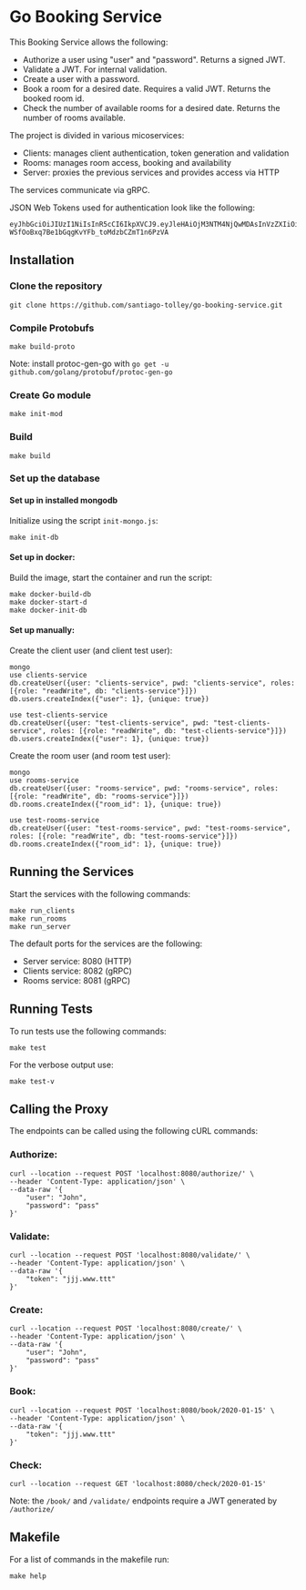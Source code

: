 # Go Booking Service
This Booking Service allows the following:
- Authorize a user using "user" and "password". Returns a signed JWT.
- Validate a JWT. For internal validation.
- Create a user with a password.
- Book a room for a desired date. Requires a valid JWT. Returns the booked room id.
- Check the number of available rooms for a desired date. Returns the number of rooms available.

The project is divided in various micoservices:
- Clients: manages client authentication, token generation and validation
- Rooms: manages room access, booking and availability
- Server: proxies the previous services and provides access via HTTP

The services communicate via gRPC.

JSON Web Tokens used for authentication look like the following:
```
eyJhbGciOiJIUzI1NiIsInR5cCI6IkpXVCJ9.eyJleHAiOjM3NTM4NjQwMDAsInVzZXIiOiJDaGFybGVzIn0.G6W-WSfOoBxq7Be1bGqgKvYFb_toMdzbCZmT1n6PzVA
```

## Installation

### Clone the repository
```
git clone https://github.com/santiago-tolley/go-booking-service.git
```
### Compile Protobufs
```
make build-proto
```
Note: install protoc-gen-go with `go get -u github.com/golang/protobuf/protoc-gen-go`

### Create Go module
```
make init-mod
```

### Build
```
make build
```

### Set up the database
#### Set up in installed mongodb
Initialize using the script `init-mongo.js`:
```
make init-db
```

#### Set up in docker:
Build the image, start the container and run the script:
```
make docker-build-db
make docker-start-d
make docker-init-db
```

#### Set up manually:
Create the client user (and client test user):
```
mongo
use clients-service
db.createUser({user: "clients-service", pwd: "clients-service", roles: [{role: "readWrite", db: "clients-service"}]})
db.users.createIndex({"user": 1}, {unique: true})

use test-clients-service
db.createUser({user: "test-clients-service", pwd: "test-clients-service", roles: [{role: "readWrite", db: "test-clients-service"}]})
db.users.createIndex({"user": 1}, {unique: true})
```

Create the room user (and room test user):
```
mongo
use rooms-service
db.createUser({user: "rooms-service", pwd: "rooms-service", roles: [{role: "readWrite", db: "rooms-service"}]})
db.rooms.createIndex({"room_id": 1}, {unique: true})

use test-rooms-service
db.createUser({user: "test-rooms-service", pwd: "test-rooms-service", roles: [{role: "readWrite", db: "test-rooms-service"}]})
db.rooms.createIndex({"room_id": 1}, {unique: true})
```


## Running the Services
Start the services with the following commands:
```
make run_clients
make run_rooms
make run_server
```
The default ports for the services are the following:
- Server service: 8080 (HTTP)
- Clients service: 8082 (gRPC)
- Rooms service: 8081 (gRPC)

## Running Tests
To run tests use the following commands:
```
make test
```

For the verbose output use: 
```
make test-v
```

## Calling the Proxy
The endpoints can be called using the following cURL commands:
### Authorize: 
```
curl --location --request POST 'localhost:8080/authorize/' \
--header 'Content-Type: application/json' \
--data-raw '{
	"user": "John",
	"password": "pass"
}'
```

### Validate: 
```
curl --location --request POST 'localhost:8080/validate/' \
--header 'Content-Type: application/json' \
--data-raw '{
	"token": "jjj.www.ttt"
}'
```

### Create: 
```
curl --location --request POST 'localhost:8080/create/' \
--header 'Content-Type: application/json' \
--data-raw '{
	"user": "John",
	"password": "pass"
}'
```

### Book: 
```
curl --location --request POST 'localhost:8080/book/2020-01-15' \
--header 'Content-Type: application/json' \
--data-raw '{
	"token": "jjj.www.ttt"
}'
```

### Check: 
```
curl --location --request GET 'localhost:8080/check/2020-01-15'
```
Note: the `/book/` and `/validate/` endpoints require a JWT generated by `/authorize/`

## Makefile
For a list of commands in the makefile run:
```
make help
```